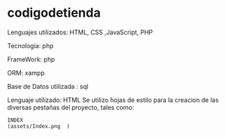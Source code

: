 # codigodetienda
Lenguajes utilizados: HTML, CSS ,JavaScript, PHP

Tecnologia: php

FrameWork: php

ORM: xampp

Base de Datos utilizada : sql


Lenguaje utilizado: HTML
    Se utilizo hojas de estilo para la creacion de las diversas pestañas del proyecto, tales como:

    INDEX
    (assets/Index.png  )


